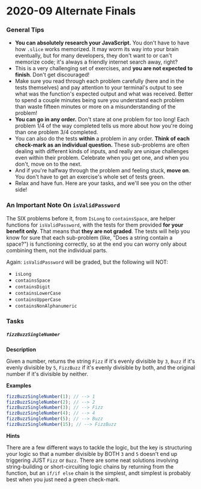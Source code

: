 # 2020-09 Alternate Finals

### General Tips

- **You can absolutely research your JavaScript.** You don't have to have how `.slice` works memorized. It may worm its way into your brain eventually, but for many developers, they don't want to or can't memorize code; it's always a friendly internet search away, right?
- This is a very challenging set of exercises, and **you are not expected to finish**. Don't get discouraged!
- Make sure you read through each problem carefully (here and in the tests themselves) and pay attention to your terminal's output to see what was the function's expected output and what was received. Better to spend a couple minutes being sure you understand each problem than waste fifteen minutes or more on a misunderstanding of the problem!
- **You can go in any order.** Don't stare at one problem for too long! Each problem 1/4 of the way completed tells us more about how you're doing than one problem 3/4 completed.
- You can also do the tests **within** a problem in any order. **Think of each check-mark as an individual question.** These sub-problems are often dealing with different kinds of inputs, and really are unique challenges even within their problem. Celebrate when you get one, and when you don't, move on to the next.
- And if you're halfway through the problem and feeling stuck, **move on**. You don't have to get an exercise's whole set of tests green.
- Relax and have fun. Here are your tasks, and we'll see you on the other side!

### An Important Note On `isValidPassword`

The SIX problems before it, from `IsLong` to `containsSpace`, are helper functions for `isValidPassword`, with the tests for them provided **for your benefit only**. That means that **they are not graded**. The tests will help you know for sure that each sub-problem (like, "Does a string contain a space?") is functioning correctly, so at the end you can worry only about combining them, not the individual parts.

Again: `isValidPassword` will be graded, but the following will NOT:

- `isLong`
- `containsSpace`
- `containsDigit`
- `containsLowerCase`
- `containsUpperCase`
- `containsNonAlphanumeric`

### Tasks

##### `fizzBuzzSingleNumber`

**Description**

Given a number, returns the string `Fizz` if it's evenly divisible by `3`, `Buzz` if it's evenly divisible by `5`, `FizzBuzz` if it's evenly divisible by both, and the original number if it's divisible by neither.

**Examples**

```javascript
fizzBuzzSingleNumber(1); // --> 1
fizzBuzzSingleNumber(2); // --> 2
fizzBuzzSingleNumber(3); // --> Fizz
fizzBuzzSingleNumber(4); // --> 4
fizzBuzzSingleNumber(5); // --> Buzz
fizzBuzzSingleNumber(15); // --> FizzBuzz
```

**Hints**

There are a few different ways to tackle the logic, but the key is structuring your logic so that a number divisible by BOTH `3` and `5` doesn't end up triggering JUST `Fizz` or `Buzz`. There are some neat solutions involving string-building or short-circuiting logic chains by returning from the function, but an `if/if else` chain is the simplest, andt simplest is probably best when you just need a green check-mark.
